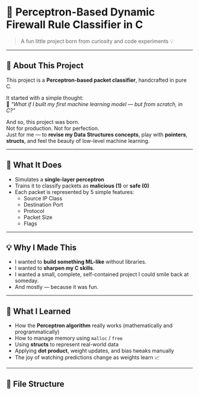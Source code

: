 # 🔐 Perceptron-Based Dynamic Firewall Rule Classifier in C

> A fun little project born from curiosity and code experiments 💡

---

## 📌 About This Project

This project is a **Perceptron-based packet classifier**, handcrafted in pure C.

It started with a simple thought:  
💭 *"What if I built my first machine learning model — but from scratch, in C?"*

And so, this project was born.  
Not for production. Not for perfection.  
Just for me — to **revise my Data Structures concepts**, play with **pointers**, **structs**, and feel the beauty of low-level machine learning.

---

## 🎯 What It Does

- Simulates a **single-layer perceptron**
- Trains it to classify packets as **malicious (1)** or **safe (0)**
- Each packet is represented by 5 simple features:
  - Source IP Class
  - Destination Port
  - Protocol
  - Packet Size
  - Flags

---

## 💡 Why I Made This

- I wanted to **build something ML-like** without libraries.
- I wanted to **sharpen my C skills**.
- I wanted a small, complete, self-contained project I could smile back at someday.
- And mostly — because it was fun.

---

## 🧠 What I Learned

- How the **Perceptron algorithm** really works (mathematically and programmatically)
- How to manage memory using `malloc` / `free`
- Using **structs** to represent real-world data
- Applying **dot product**, weight updates, and bias tweaks manually
- The joy of watching predictions change as weights learn 📈

---

## 📂 File Structure
